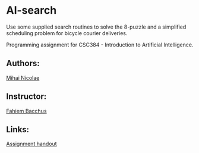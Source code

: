 # AI-search
Use some supplied search routines to solve the 8-puzzle and a simplified scheduling
problem for bicycle courier deliveries.

Programming assignment for CSC384 - Introduction to Artificial Intelligence.

## Authors:
[Mihai Nicolae](http://github.com/mnicolae)

## Instructor:
[Fahiem Bacchus](http://www.cs.toronto.edu/~fbacchus/)

## Links:
[Assignment handout](http://mnicolae.github.io/docs/csc384_a1.pdf)
